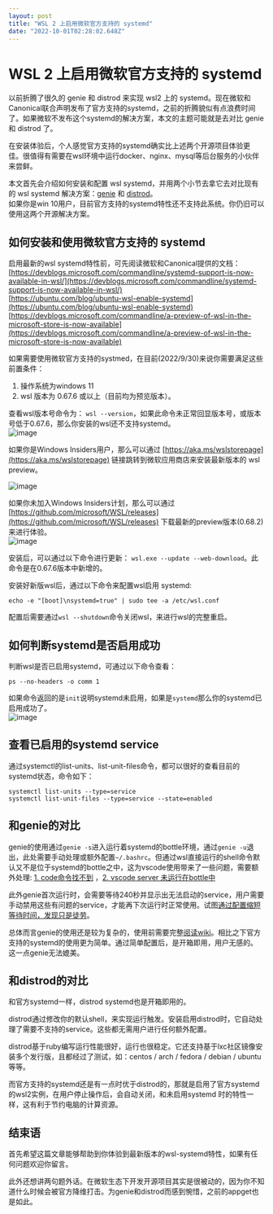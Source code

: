 ```yaml
---
layout: post
title: "WSL 2 上启用微软官方支持的 systemd"
date: "2022-10-01T02:28:02.648Z"
---
```

WSL 2 上启用微软官方支持的 systemd
========================

以前折腾了很久的 genie 和 distrod 来实现 wsl2 上的 systemd。现在微软和Canonical联合声明发布了官方支持的systemd，之前的折腾貌似有点浪费时间了。如果微软不发布这个systemd的解决方案，本文的主题可能就是去对比 genie 和 distrod 了。

在安装体验后，个人感觉官方支持的systemd确实比上述两个开源项目体验更佳。很值得有需要在wsl环境中运行docker、nginx、mysql等后台服务的小伙伴来尝鲜。

本文首先会介绍如何安装和配置 wsl systemd，并用两个小节去拿它去对比现有的 wsl systemd 解决方案：[genie](https://github.com/arkane-systems/genie) 和 [distrod](https://github.com/nullpo-head/wsl-distrod)。  
如果你是win 10用户，目前官方支持的systemd特性还不支持此系统。你仍旧可以使用这两个开源解决方案。

如何安装和使用微软官方支持的 systemd
----------------------

启用最新的wsl systemd特性前，可先阅读微软和Canonical提供的文档：  
[https://devblogs.microsoft.com/commandline/systemd-support-is-now-available-in-wsl/](https://devblogs.microsoft.com/commandline/systemd-support-is-now-available-in-wsl/)  
[https://ubuntu.com/blog/ubuntu-wsl-enable-systemd](https://ubuntu.com/blog/ubuntu-wsl-enable-systemd)  
[https://devblogs.microsoft.com/commandline/a-preview-of-wsl-in-the-microsoft-store-is-now-available](https://devblogs.microsoft.com/commandline/a-preview-of-wsl-in-the-microsoft-store-is-now-available)

如果需要使用微软官方支持的systmed，在目前(2022/9/30)来说你需要满足这些前置条件：

1.  操作系统为windows 11
2.  wsl 版本为 0.67.6 或以上（目前均为预览版本）。

查看wsl版本号命令为： `wsl --version`，如果此命令未正常回显版本号，或版本号低于0.67.6，那么你安装的wsl还不支持systemd。  
![image](https://img2022.cnblogs.com/blog/1114902/202210/1114902-20221001075528922-830776316.png)

如果你是Windows Insiders用户，那么可以通过 [https://aka.ms/wslstorepage](https://aka.ms/wslstorepage) 链接跳转到微软应用商店来安装最新版本的 wsl preview。

![image](https://img2022.cnblogs.com/blog/1114902/202210/1114902-20221001075352946-1410172514.png)

如果你未加入Windows Insiders计划，那么可以通过 [https://github.com/microsoft/WSL/releases](https://github.com/microsoft/WSL/releases) 下载最新的preview版本(0.68.2)来进行体验。  
![image](https://img2022.cnblogs.com/blog/1114902/202210/1114902-20221001075652648-1986818738.png)

安装后，可以通过以下命令进行更新： `wsl.exe --update --web-download`。此命令是在0.67.6版本中新增的。

安装好新版wsl后，通过以下命令来配置wsl启用 systemd:

    echo -e "[boot]\nsystemd=true" | sudo tee -a /etc/wsl.conf
    

配置后需要通过`wsl --shutdown`命令关闭wsl，来进行wsl的完整重启。

如何判断systemd是否启用成功
-----------------

判断wsl是否已启用systemd，可通过以下命令查看：

    ps --no-headers -o comm 1
    

如果命令返回的是`init`说明systemd未启用，如果是`systemd`那么你的systemd已启用成功了。  
![image](https://img2022.cnblogs.com/blog/1114902/202210/1114902-20221001075757263-360215180.png)

查看已启用的systemd service
---------------------

通过systemctl的list-units、list-unit-files命令，都可以很好的查看目前的systemd状态，命令如下：

    systemctl list-units --type=service
    systemctl list-unit-files --type=service --state=enabled
    

和genie的对比
---------

genie的使用通过`genie -s`进入运行着systemd的bottle环境，通过`genie -u`退出，此处需要手动处理或额外配置`~/.bashrc`。但通过wsl直接运行的shell命令默认又不是位于systemd的bottle之中，这为vscode使用带来了一些问题，需要额外处理: [1\. code命令找不到](https://github.com/arkane-systems/genie/wiki/Command-%22code%22-not-found-for-VScode-remote-in-bottle%3F-Here%27s-a-solution) ，[2\. vscode server 未运行在bottle中](https://github.com/arkane-systems/genie/wiki/Running-VS-Code-server-for-WSL-inside-genie-bottle)

此外genie首次运行时，会需要等待240秒并显示出无法启动的service，用户需要手动禁用这些有问题的service，才能再下次运行时正常使用。试图[通过配置缩短等待时间，发现只是徒劳](https://github.com/arkane-systems/genie/issues/297)。

总体而言genie的使用还是较为复杂的，使用前需要完整[阅读wiki](https://github.com/arkane-systems/genie/wiki)。相比之下官方支持的systemd的使用更为简单。通过简单配置后，是开箱即用，用户无感的。这一点genie无法媲美。

和distrod的对比
-----------

和官方systemd一样，distrod systemd也是开箱即用的。

distrod通过修改你的默认shell，来实现运行触发。安装启用distrod时，它自动处理了需要不支持的service。这些都无需用户进行任何额外配置。

distrod基于ruby编写运行性能很好，运行也很稳定。它还支持基于lxc社区镜像安装多个发行版，且都经过了测试，如：centos / arch / fedora / debian / ubuntu 等等。

而官方支持的systemd还是有一点时优于distrod的，那就是启用了官方systemd的wsl2实例，在用户停止操作后，会自动关闭，和未启用systemd 时的特性一样，这有利于节约电脑的计算资源。

结束语
---

首先希望这篇文章能够帮助到你体验到最新版本的wsl-systemd特性，如果有任何问题欢迎你留言。

此外还想讲两句题外话。在微软生态下开发开源项目其实是很被动的，因为你不知道什么时候会被官方降维打击。为genie和distrod而感到惋惜，之前的appget也是如此。